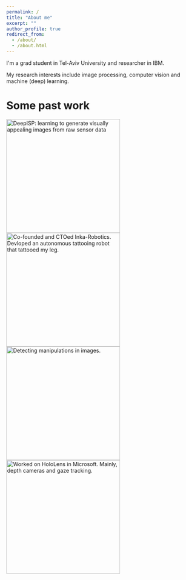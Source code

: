 ```yaml
---
permalink: /
title: "About me"
excerpt: ""
author_profile: true
redirect_from: 
  - /about/
  - /about.html
---
```


I'm a grad student in Tel-Aviv University and researcher in IBM.

My research interests include image processing, computer vision and machine (deep) learning.

Some past work
======
<p align="middle">
<p float="left">
  <a href="https://elischwartz.github.io/DeepISP/">
  <img src="https://elischwartz.github.io/images/deepisp.jpeg" width="300"  title= "DeepISP: learning to generate visually appealing images from raw sensor data"/> </a>
  <a href="https://www.youtube.com/watch?v=YW3gYgdSxy4">
  <img src="https://elischwartz.github.io/images/inka.jpeg" width="300"  title= "Co-founded and CTOed Inka-Robotics. Devloped an autonomous tattooing robot that tattooed my leg."/>  </a>
  <br />
  <img src="https://elischwartz.github.io/images/photoshop_detection.gif" width="300" title= "Detecting manipulations in images."/>  
  <img src="https://elischwartz.github.io/images/hololens.jpg" width="300" title= "Worked on HoloLens in Microsoft. Mainly, depth cameras and gaze tracking."/>
</p>
</p>

